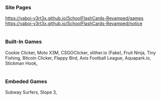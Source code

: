 ### Site Pages
https://yaboi-v3rt3x.github.io/SchoolFlashCards-Revamped/games
<br>
https://yaboi-v3rt3x.github.io/SchoolFlashCards-Revamped/notice
<br>
<br>
### Built-In Games
Cookie Clicker, Moto X3M, CSGOClicker, slither.io (Fake), Fruit Ninja, Tiny Fishing, Bitcoin Clicker, Flappy Bird, Axis Football League, Aquapark.io, Stickman Hook,
<br>
<br>
### Embeded Games
Subway Surfers, Slope 3,
